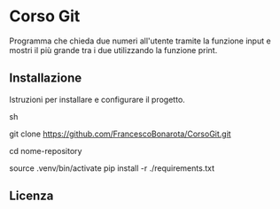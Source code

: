 # Corso Git
Programma che chieda due numeri all'utente tramite la funzione input e mostri il più grande tra i due utilizzando la funzione print.

## Installazione​
Istruzioni per installare e configurare il progetto.​

sh​

git clone https://github.com/FrancescoBonarota/CorsoGit.git

cd nome-repository​

source .venv/bin/activate
pip install -r ./requirements.txt

## Licenza